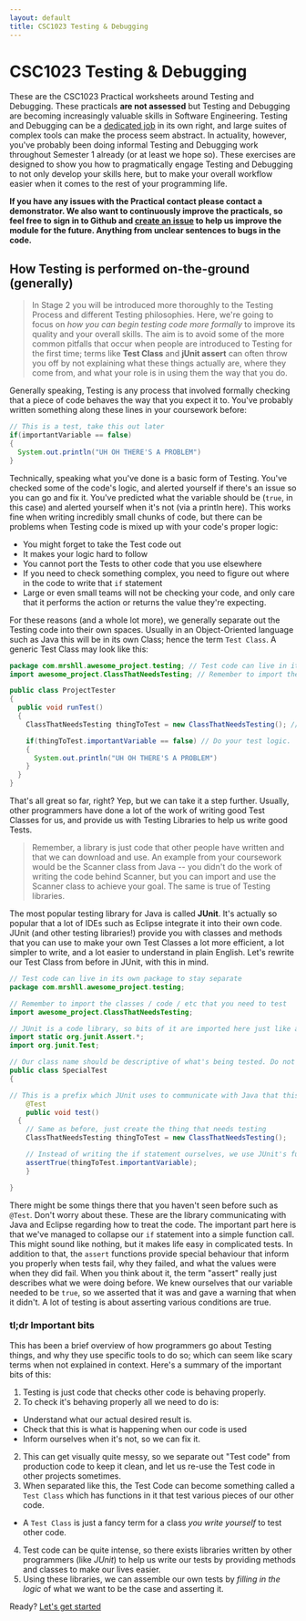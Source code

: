 ```yaml
---
layout: default
title: CSC1023 Testing & Debugging
---
```


# CSC1023 Testing & Debugging
These are the CSC1023 Practical worksheets around Testing and Debugging. These practicals **are not assessed** but Testing and Debugging are becoming increasingly valuable skills in Software Engineering. Testing and Debugging can be a [dedicated job](https://www.cwjobs.co.uk/jobs/software-testing) in its own right, and large suites of complex tools can make the process seem abstract. In actuality, however, you've probably been doing informal Testing and Debugging work throughout Semester 1 already (or at least we hope so). These exercises are designed to show you how to pragmatically engage Testing and Debugging to not only develop your skills here, but to make your overall workflow easier when it comes to the rest of your programming life.

**If you have any issues with the Practical contact please contact a demonstrator. We also want to continuously improve the practicals, so feel free to sign in to Github and [create an issue](https://github.com/mrshll1001/1023-testing_debugging/issues) to help us improve the module for the future. Anything from unclear sentences to bugs in the code.**


## How Testing is performed on-the-ground (generally)
> In Stage 2 you will be introduced more thoroughly to the Testing Process and different Testing philosophies. Here, we're going to focus on *how you can begin testing code more formally* to improve its quality and your overall skills. The aim is to avoid some of the more common pitfalls that occur when people are introduced to Testing for the first time; terms like **Test Class** and **jUnit assert** can often throw you off by not explaining what these things actually are, where they come from, and what your role is in using them the way that you do.

Generally speaking, Testing is any process that involved formally checking that a piece of code behaves the way that you expect it to. You've probably written something along these lines in your coursework before:

```java
// This is a test, take this out later
if(importantVariable == false)
{
  System.out.println("UH OH THERE'S A PROBLEM")
}
```

Technically, speaking what you've done is a basic form of Testing. You've checked some of the code's logic, and alerted yourself if there's an issue so you can go and fix it. You've predicted what the variable should be (`true`, in this case) and alerted yourself when it's not (via a println here). This works fine when writing incredibly small chunks of code, but there can be problems when Testing code is mixed up with your code's proper logic:

- You might forget to take the Test code out
- It makes your logic hard to follow
- You cannot port the Tests to other code that you use elsewhere
- If you need to check something complex, you need to figure out where in the code to write that `if` statement
- Large or even small teams will not be checking your code, and only care that it performs the action or returns the value they're expecting.

For these reasons (and a whole lot more), we generally separate out the Testing code into their own spaces. Usually in an Object-Oriented language such as Java this will be in its own Class; hence the term `Test Class`. A generic Test Class may look like this:

```java
package com.mrshll.awesome_project.testing; // Test code can live in its own package to stay separate
import awesome_project.ClassThatNeedsTesting; // Remember to import the classes / code / etc that you need to test

public class ProjectTester
{
  public void runTest()
  {
    ClassThatNeedsTesting thingToTest = new ClassThatNeedsTesting(); // Create objects and things like you would normally in production code

    if(thingToTest.importantVariable == false) // Do your test logic.
    {
      System.out.println("UH OH THERE'S A PROBLEM")
    }
  }
}
```

That's all great so far, right? Yep, but we can take it a step further. Usually, other programmers have done a lot of the work of writing good Test Classes for us, and provide us with Testing Libraries to help us write good Tests.

> Remember, a library is just code that other people have written and that we can download and use. An example from your coursework would be the Scanner class from Java -- you didn't do the work of writing the code behind Scanner, but you can import and use the Scanner class to achieve your goal. The same is true of Testing libraries.

The most popular testing library for Java is called **JUnit**. It's actually so popular that a lot of IDEs such as Eclipse integrate it into their own code. JUnit (and other testing libraries!) provide you with classes and methods that you can use to make your own Test Classes a lot more efficient, a lot simpler to write, and a lot easier to understand in plain English. Let's rewrite our Test Class from before in JUnit, with this in mind.

```java
// Test code can live in its own package to stay separate
package com.mrshll.awesome_project.testing;

// Remember to import the classes / code / etc that you need to test
import awesome_project.ClassThatNeedsTesting;

// JUnit is a code library, so bits of it are imported here just like a Scanner etc.
import static org.junit.Assert.*;
import org.junit.Test;

// Our class name should be descriptive of what's being tested. Do not name your test code like this :-P
public class SpecialTest
{

// This is a prefix which JUnit uses to communicate with Java that this is a special test function and to treat it differently when run.
	@Test
	public void test()
  {
    // Same as before, just create the thing that needs testing
    ClassThatNeedsTesting thingToTest = new ClassThatNeedsTesting();

    // Instead of writing the if statement ourselves, we use JUnit's functions that it gives us, that handle the logic for us
    assertTrue(thingToTest.importantVariable);
	}

}

```

There might be some things there that you haven't seen before such as `@Test`. Don't worry about these. These are the library communicating with Java and Eclipse regarding how to treat the code. The important part here is that we've managed to collapse our `if` statement into a simple function call. This might sound like nothing, but it makes life easy in complicated tests. In addition to that, the `assert` functions provide special behaviour that inform you properly when tests fail, why they failed, and what the values were when they did fail. When you think about it, the term "assert" really just describes what we were doing before. We knew ourselves that our variable needed to be `true`, so we asserted that it was and gave a warning that when it didn't. A lot of testing is about asserting various conditions are true.

### tl;dr Important bits
This has been a brief overview of how programmers go about Testing things, and why they use specific tools to do so; which can seem like scary terms when not explained in context. Here's a summary of the important bits of this:

1. Testing is just code that checks other code is behaving properly.
2. To check it's behaving properly all we need to do is:
  - Understand what our actual desired result is.
  - Check that this is what is happening when our code is used
  - Inform ourselves when it's not, so we can fix it.
2. This can get visually quite messy, so we separate out "Test code" from production code to keep it clean, and let us re-use the Test code in other projects sometimes.
3. When separated like this, the Test Code can become something called a `Test Class` which has functions in it that test various pieces of our other code.
  - A `Test Class` is just a fancy term for a class *you write yourself* to test other code.
4. Test code can be quite intense, so there exists libraries written by other programmers (like *JUnit*) to help us write our tests by providing methods and classes to make our lives easier.
5. Using these libraries, we can assemble our own tests by *filling in the logic* of what we want to be the case and asserting it.

Ready? [Let's get started](01_blackbox)

